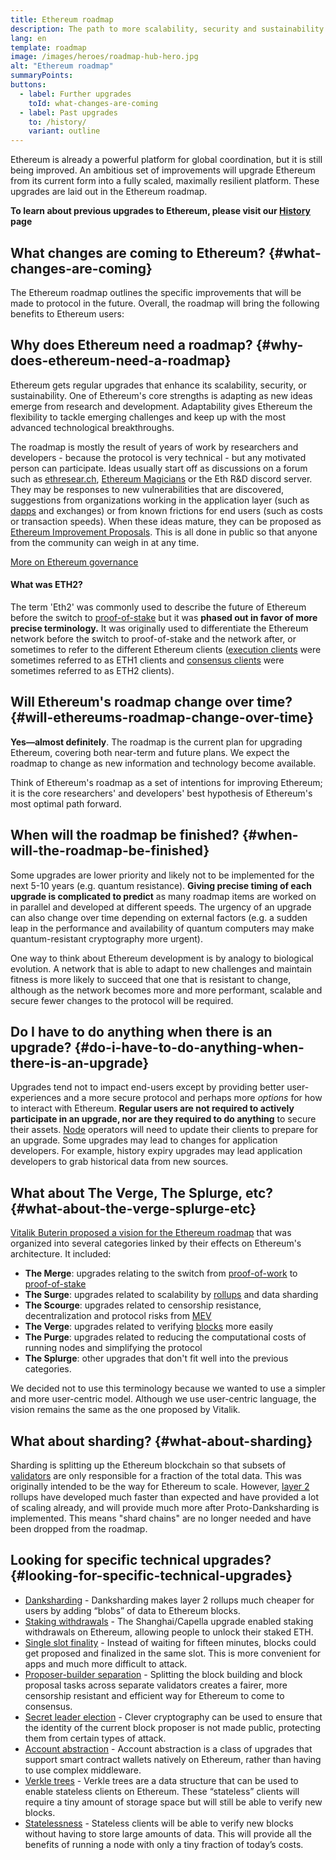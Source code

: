 ```yaml
---
title: Ethereum roadmap
description: The path to more scalability, security and sustainability for Ethereum.
lang: en
template: roadmap
image: /images/heroes/roadmap-hub-hero.jpg
alt: "Ethereum roadmap"
summaryPoints:
buttons:
  - label: Further upgrades
    toId: what-changes-are-coming
  - label: Past upgrades
    to: /history/
    variant: outline
---
```


Ethereum is already a powerful platform for global coordination, but it is still being improved. An ambitious set of improvements will upgrade Ethereum from its current form into a fully scaled, maximally resilient platform. These upgrades are laid out in the Ethereum roadmap.

**To learn about previous upgrades to Ethereum, please visit our [History](/history/) page**

## What changes are coming to Ethereum? {#what-changes-are-coming}

The Ethereum roadmap outlines the specific improvements that will be made to protocol in the future. Overall, the roadmap will bring the following benefits to Ethereum users:

<CardGrid>
  <RoadmapActionCard
    href="/roadmap/scaling"
    title="Cheaper transactions"
    image="scaling"
    description="Rollups are too expensive and rely on centralized components, causing users to place too much trust in their operators. The roadmap includes fixes for both of these problems."
    buttonText="More on reducing fees"
  />
  <RoadmapActionCard
    href="/roadmap/security"
    title="Extra security"
    image="security"
    description="Ethereum is already very secure but it can be made even stronger, ready to withstand all kinds of attack far into the future."
    buttonText="More on security"
  />
  <RoadmapActionCard
    href="/roadmap/user-experience"
    title="Better user experience"
    image="userExperience"
    description="More support for smart contract wallets and light-weight nodes will make using Ethereum simpler and safer."
    buttonText="More on user experience"
  />
  <RoadmapActionCard
    href="/roadmap/future-proofing"
    title="Future proofing"
    image="futureProofing"
    description="Ethereum researchers and developers are solving tomorrow's problems today, readying the network for future generations."
    buttonText="More on future proofing"
  />
</CardGrid>

## Why does Ethereum need a roadmap? {#why-does-ethereum-need-a-roadmap}

Ethereum gets regular upgrades that enhance its scalability, security, or sustainability. One of Ethereum's core strengths is adapting as new ideas emerge from research and development. Adaptability gives Ethereum the flexibility to tackle emerging challenges and keep up with the most advanced technological breakthroughs.

<RoadmapImageContent title="How the roadmap is defined">

The roadmap is mostly the result of years of work by researchers and developers - because the protocol is very technical - but any motivated person can participate. Ideas usually start off as discussions on a forum such as [ethresear.ch](https://ethresear.ch/), [Ethereum Magicians](https://ethereum-magicians.org/) or the Eth R&D discord server. They may be responses to new vulnerabilities that are discovered, suggestions from organizations working in the application layer (such as [dapps](/glossary/#dapp) and exchanges) or from known frictions for end users (such as costs or transaction speeds). When these ideas mature, they can be proposed as [Ethereum Improvement Proposals](https://eips.ethereum.org/). This is all done in public so that anyone from the community can weigh in at any time.

[More on Ethereum governance](/governance/)

</RoadmapImageContent>

<InfoBanner mb={8}>
  <h4 style={{ marginTop: 0 }}>What was ETH2?</h4>

  <p>The term 'Eth2' was commonly used to describe the future of Ethereum before the switch to <a href="/glossary/#pos">proof-of-stake</a> but it was <strong>phased out in favor of more precise terminology.</strong> It was originally used to differentiate the Ethereum network before the switch to proof-of-stake and the network after, or sometimes to refer to the different Ethereum clients (<a href="/glossary/#execution-client">execution clients</a> were sometimes referred to as ETH1 clients and <a href="/glossary/#consensus-client">consensus clients</a> were sometimes referred to as ETH2 clients).</p>

</InfoBanner>

## Will Ethereum's roadmap change over time? {#will-ethereums-roadmap-change-over-time}

**Yes—almost definitely**. The roadmap is the current plan for upgrading Ethereum, covering both near-term and future plans. We expect the roadmap to change as new information and technology become available.

Think of Ethereum's roadmap as a set of intentions for improving Ethereum; it is the core researchers' and developers' best hypothesis of Ethereum's most optimal path forward.

## When will the roadmap be finished? {#when-will-the-roadmap-be-finished}

Some upgrades are lower priority and likely not to be implemented for the next 5-10 years (e.g. quantum resistance). **Giving precise timing of each upgrade is complicated to predict** as many roadmap items are worked on in parallel and developed at different speeds. The urgency of an upgrade can also change over time depending on external factors (e.g. a sudden leap in the performance and availability of quantum computers may make quantum-resistant cryptography more urgent).

One way to think about Ethereum development is by analogy to biological evolution. A network that is able to adapt to new challenges and maintain fitness is more likely to succeed that one that is resistant to change, although as the network becomes more and more performant, scalable and secure fewer changes to the protocol will be required.

## Do I have to do anything when there is an upgrade? {#do-i-have-to-do-anything-when-there-is-an-upgrade}

Upgrades tend not to impact end-users except by providing better user-experiences and a more secure protocol and perhaps more <i>options</i> for how to interact with Ethereum. **Regular users are not required to actively participate in an upgrade, nor are they required to do anything** to secure their assets. [Node](/glossary/#node) operators will need to update their clients to prepare for an upgrade. Some upgrades may lead to changes for application developers. For example, history expiry upgrades may lead application developers to grab historical data from new sources.

## What about The Verge, The Splurge, etc? {#what-about-the-verge-splurge-etc}

[Vitalik Buterin proposed a vision for the Ethereum roadmap](https://twitter.com/VitalikButerin/status/1741190491578810445) that was organized into several categories linked by their effects on Ethereum's architecture. It included:

- **The Merge**: upgrades relating to the switch from [proof-of-work](/glossary/#pow) to [proof-of-stake](/glossary/#pos)
- **The Surge**: upgrades related to scalability by [rollups](/glossary/#rollups) and data sharding
- **The Scourge**: upgrades related to censorship resistance, decentralization and protocol risks from [MEV](/glossary/#mev)
- **The Verge**: upgrades related to verifying [blocks](/glossary/#block) more easily
- **The Purge**: upgrades related to reducing the computational costs of running nodes and simplifying the protocol
- **The Splurge**: other upgrades that don't fit well into the previous categories.

We decided not to use this terminology because we wanted to use a simpler and more user-centric model. Although we use user-centric language, the vision remains the same as the one proposed by Vitalik.

## What about sharding? {#what-about-sharding}

Sharding is splitting up the Ethereum blockchain so that subsets of [validators](/glossary/#validator) are only responsible for a fraction of the total data. This was originally intended to be the way for Ethereum to scale. However, [layer 2](/glossary/#layer-2) rollups have developed much faster than expected and have provided a lot of scaling already, and will provide much more after Proto-Danksharding is implemented. This means "shard chains" are no longer needed and have been dropped from the roadmap.

## Looking for specific technical upgrades? {#looking-for-specific-technical-upgrades}

- [Danksharding](/roadmap/danksharding) - Danksharding makes layer 2 rollups much cheaper for users by adding “blobs” of data to Ethereum blocks.
- [Staking withdrawals](/staking/withdrawals) - The Shanghai/Capella upgrade enabled staking withdrawals on Ethereum, allowing people to unlock their staked ETH.
- [Single slot finality](/roadmap/single-slot-finality) - Instead of waiting for fifteen minutes, blocks could get proposed and finalized in the same slot. This is more convenient for apps and much more difficult to attack.
- [Proposer-builder separation](/roadmap/pbs) - Splitting the block building and block proposal tasks across separate validators creates a fairer, more censorship resistant and efficient way for Ethereum to come to consensus.
- [Secret leader election](/roadmap/secret-leader-election) - Clever cryptography can be used to ensure that the identity of the current block proposer is not made public, protecting them from certain types of attack.
- [Account abstraction](/roadmap/account-abstraction) - Account abstraction is a class of upgrades that support smart contract wallets natively on Ethereum, rather than having to use complex middleware.
- [Verkle trees](/roadmap/verkle-trees) - Verkle trees are a data structure that can be used to enable stateless clients on Ethereum. These “stateless” clients will require a tiny amount of storage space but will still be able to verify new blocks.
- [Statelessness](/roadmap/statelessness) - Stateless clients will be able to verify new blocks without having to store large amounts of data. This will provide all the benefits of running a node with only a tiny fraction of today’s costs.
